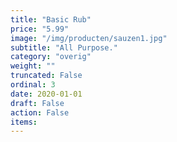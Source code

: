 ```yaml
---
title: "Basic Rub"
price: "5.99"
image: "/img/producten/sauzen1.jpg"
subtitle: "All Purpose."
category: "overig"
weight: ""
truncated: False
ordinal: 3
date: 2020-01-01
draft: False
action: False
items: 
---
```


